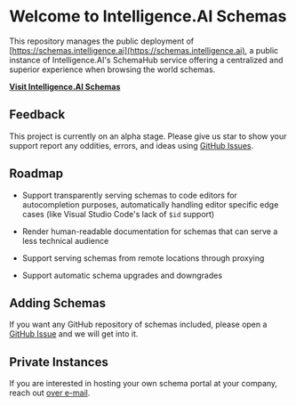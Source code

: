 Welcome to Intelligence.AI Schemas
==================================

This repository manages the public deployment of
[https://schemas.intelligence.ai](https://schemas.intelligence.ai), a public
instance of Intelligence.AI's SchemaHub service offering a centralized and
superior experience when browsing the world schemas.

[**Visit Intelligence.AI Schemas**](https://schemas.intelligence.ai)

Feedback
--------

This project is currently on an alpha stage. Please give us star to show your
support report any oddities, errors, and ideas using [GitHub
Issues](https://github.com/Intelligence-AI/schemas.intelligence.ai/issues).

Roadmap
-------

- Support transparently serving schemas to code editors for autocompletion
  purposes, automatically handling editor specific edge cases (like Visual
  Studio Code's lack of `$id` support)

- Render human-readable documentation for schemas that can serve a less
  technical audience

- Support serving schemas from remote locations through proxying

- Support automatic schema upgrades and downgrades


Adding Schemas
--------------

If you want any GitHub repository of schemas included, please open a [GitHub
Issue](https://github.com/Intelligence-AI/schemas.intelligence.ai/issues) and
we will get into it.

Private Instances
-----------------

If you are interested in hosting your own schema portal at your company, reach
out [over e-mail](mailto:juan@intelligence.ai).

